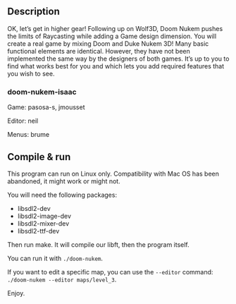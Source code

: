 ## Description

OK, let’s get in higher gear! Following up on Wolf3D, Doom Nukem pushes the limits of Raycasting while adding a Game design dimension. You will create a real game by mixing Doom and Duke Nukem 3D! Many basic functional elements are identical. However, they have not been implemented the same way by the designers of both games. It’s up to you to find what works best for you and which lets you add required features that you wish to see.

### doom-nukem-isaac

Game: pasosa-s, jmousset

Editor: neil

Menus: brume

## Compile & run

This program can run on Linux only. Compatibility with Mac OS has been abandoned, it might work or might not.

You will need the following packages:
- libsdl2-dev
- libsdl2-image-dev
- libsdl2-mixer-dev
- libsdl2-ttf-dev

Then run make. It will compile our libft, then the program itself.

You can run it with `./doom-nukem`.

If you want to edit a specific map, you can use the `--editor` command: `./doom-nukem --editor maps/level_3`.

Enjoy.
